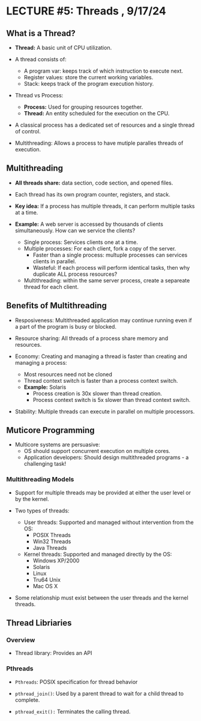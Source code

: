 # LECTURE #5: Threads , 9/17/24

## What is a Thread?

-   **Thread:** A basic unit of CPU utilization.
-   A thread consists of:

    -   A program var: keeps track of which instruction to execute next.
    -   Register values: store the current working variables.
    -   Stack: keeps track of the program execution history.

-   Thread vs Process:

    -   **Process:** Used for grouping resources together.
    -   **Thread:** An entity scheduled for the execution on the CPU.

-   A classical process has a dedicated set of resources and a single thread of control.

-   Multithreading: Allows a process to have mutiple paralles threads of execution.

## Multithreading

-   **All threads share:** data section, code section, and opened files.

-   Each thread has its own program counter, registers, and stack.

-   **Key idea:** If a process has multiple threads, it can perform multiple tasks at a time.
-   **Example:** A web server is accessed by thousands of clients simultaneously. How can we service the clients?
    -   Single process: Services clients one at a time.
    -   Multiple processes: For each client, fork a copy of the server.
        -   Faster than a single process: multuple processes can services clients in parallel.
        -   Wasteful: If each process will perform identical tasks, then why duplicate ALL process resources?
    -   Multithreading: within the same server process, create a separeate thread for each client.

## Benefits of Multithreading

-   Resposiveness: Multithreaded application may continue running even if a part of the program is busy or blocked.

-   Resource sharing: All threads of a process share memory and resources.

-   Economy: Creating and managing a thread is faster than creating and managing a process:

    -   Most resources need not be cloned
    -   Thread context switch is faster than a process context switch.
    -   **Example:** Solaris
        -   Process creation is 30x slower than thread creation.
        -   Process context switch is 5x slower than thread context switch.

-   Stability: Multiple threads can execute in parallel on multiple processors.

## Muticore Programming

-   Multicore systems are persuasive:
    -   OS should support concurrent execution on multiple cores.
    -   Application developers: Should design multithreaded programs - a challenging task!

### Multithreading Models

-   Support for multiple threads may be provided at either the user level or by the kernel.
-   Two types of threads:

    -   User threads: Supported and managed without intervention from the OS:
        -   POSIX Threads
        -   Win32 Threads
        -   Java Threads
    -   Kernel threads: Supported and managed directly by the OS:
        -   Windows XP/2000
        -   Solaris
        -   Linux
        -   Tru64 Unix
        -   Mac OS X

-   Some relationship must exist between the user threads and the kernel threads.

## Thread Libriaries

### Overview

-   Thread library: Provides an API

### Pthreads

-   `Pthreads`: POSIX specification for thread behavior

-   `pthread_join()`: Used by a parent thread to wait for a child thread to complete.
-   `pthread_exit():` Terminates the calling thread.
